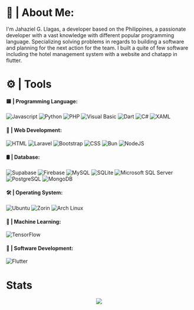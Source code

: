 # 🐏 | About Me:
I'm Jahaziel G. Llagas, a developer based on the Philippines, a passionate developer with a vast knowledge with different popular programming language. Specializing solving problems in regards to building a software and planning for the next action for the team. I built a quite of few software including the hotel management system with a website and chatapp in flutter.

# ⚙️ | Tools

<h4>🟨 | Programming Language:</h4>

![Javascript](https://img.shields.io/badge/javascript-%23F7DF1E?style=flat&logo=javascript&logoColor=white&labelColor=black&color=white)
![Python](https://img.shields.io/badge/python-%233776AB?style=flat&logo=python&logoColor=white&labelColor=black&color=white) 
![PHP](https://img.shields.io/badge/php-%23777BB4?style=flat&logo=php&logoColor=white&labelColor=black&color=white) 
![Visual Basic](https://img.shields.io/badge/visual_basic-%23512BD4?style=flat&logo=.net&logoColor=white&labelColor=black&color=white) 
![Dart](https://img.shields.io/badge/dart-%230175C2?style=flat&logo=dart&logoColor=white&labelColor=black&color=white)
![C#](https://img.shields.io/badge/c_sharp-white?logo=.net&logoColor=white&labelColor=black&color=white)
![XAML](https://img.shields.io/badge/xaml-white?logo=.net&logoColor=white&labelColor=black&color=white)



<h4>💾 | Web Development:</h4>

![HTML](https://img.shields.io/badge/html-%23E34F26?style=flat&logo=html5&logoColor=white&labelColor=black&color=white) 
![Laravel](https://img.shields.io/badge/laravel-%23FF2D20?style=flat&logo=laravel&logoColor=white&labelColor=black&color=white) 
![Bootstrap](https://img.shields.io/badge/bootstrap-%237952B3?style=flat&logo=bootstrap&logoColor=white&labelColor=black&color=white) 
![CSS](https://img.shields.io/badge/css-%23663399?style=flat&logo=css3&logoColor=white&labelColor=black&color=white)
![Bun](https://img.shields.io/badge/bun-white?logo=bun&logoColor=white&labelColor=black&color=white)
![NodeJS](https://img.shields.io/badge/nodeJs-white?logo=node.js&logoColor=white&labelColor=black&color=white)



<h4>🛢️ | Database:</h4>
 
![Supabase](https://img.shields.io/badge/supabase-%233FCF8E?style=flat&logo=supabase&logoColor=white&labelColor=black&color=white) 
![Firebase](https://img.shields.io/badge/firebase-%23DD2C00?style=flat&logo=firebase&logoColor=white&labelColor=black&color=white) 
![MySQL](https://img.shields.io/badge/mysql-%234479A1?style=flat&logo=mysql&logoColor=white&labelColor=black&color=white)
![SQLite](https://img.shields.io/badge/sqlite-white?logo=sqlite&logoColor=white&labelColor=black&color=white)
![Microsoft SQL Server](https://img.shields.io/badge/sql_server-white?logo=serverless&logoColor=white&labelColor=black&color=white)
![PostgreSQL](https://img.shields.io/badge/postgresql-white?logo=postgresql&logoColor=white&labelColor=black&color=white)
![MongoDB](https://img.shields.io/badge/mongodb-white?style=flat&logo=mongodb&logoColor=white&labelColor=black)



<h4>🛠️ | Operating System:</h4>

![Ubuntu](https://img.shields.io/badge/ubuntu-%23E95420?style=flat&logo=ubuntu&logoColor=white&labelColor=black&color=white) 
![Zorin](https://img.shields.io/badge/zorin-%2315A6F0?style=flat&logo=zorin&logoColor=white&labelColor=black&color=white) 
![Arch Linux](https://img.shields.io/badge/arch_linux-%231793D1?style=flat&logo=arch%20linux&logoColor=white&labelColor=black&color=white)

<h4>🤖 | Machine Learning:</h4>

![TensorFlow](https://img.shields.io/badge/tensorflow-%23FF6F00?style=flat&logo=tensorflow&logoColor=white&labelColor=black&color=white)

<h4>📜 | Software Development:</h4>

![Flutter](https://img.shields.io/badge/flutter-%2302569B?style=flat&logo=flutter&labelColor=black&color=white)

# Stats
<p align="center">
  <img src="https://github-readme-stats.vercel.app/api/top-langs/?username=jahazielllagas&layout=compact&bg_color=000000&text_color=FFFFFF"/>
</p>
